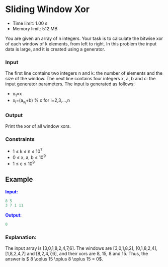 # Sliding Window Xor

* Time limit: 1.00 s
* Memory limit: 512 MB

You are given an array of n integers. Your task is to calculate the bitwise xor of each window of k elements, from left
to right.
In this problem the input data is large, and it is created using a generator.

### Input

The first line contains two integers n and k: the number of elements and the size of the window.
The next line contains four integers x, a, b and c: the input generator parameters. The input is generated as follows:

* x<sub>1</sub>=x
* x<sub>i</sub>=(a<sub>x<sub>i</sub></sub>+b) % c for i=2,3,&hellip;,n

### Output

Print the xor of all window xors.

### Constraints

* 1 &le; k &le; n &le; 10<sup>7</sup>
* 0 &le; x, a, b &le; 10<sup>9</sup>
* 1 &le; c &le; 10<sup>9</sup>

## Example

<font color="blue">**Input:**</font>

```c++
8 5
3 7 1 11
```

<font color="blue">**Output:**</font>

```c++
0
``` 

### Explanation:

The input array is [3,0,1,8,2,4,7,6]. The windows are [3,0,1,8,2], [0,1,8,2,4], [1,8,2,4,7] and [8,2,4,7,6], and their
xors are 8, 15, 8 and 15. Thus, the answer is $ 8 \oplus 15 \oplus 8 \oplus 15 = 0$.
